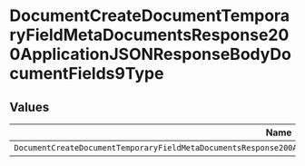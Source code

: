 # DocumentCreateDocumentTemporaryFieldMetaDocumentsResponse200ApplicationJSONResponseBodyDocumentFields9Type


## Values

| Name                                                                                                                 | Value                                                                                                                |
| -------------------------------------------------------------------------------------------------------------------- | -------------------------------------------------------------------------------------------------------------------- |
| `DocumentCreateDocumentTemporaryFieldMetaDocumentsResponse200ApplicationJSONResponseBodyDocumentFields9TypeDropdown` | dropdown                                                                                                             |